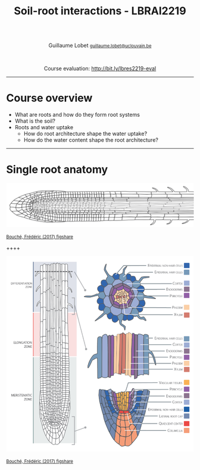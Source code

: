 
<!-- 
$size: 16:9
page_number: true
footer: Guillaume Lobet || LBRAI2219 || Soil-root-interactions
-->
<center>

# **Soil-root interactions** - LBRAI2219

</br></br>

Guillaume Lobet
<small>guillaume.lobet@uclouvain.be</small>


</br>

Course evaluation: http://bit.ly/lbres2219-eval
</center>


---

# Course overview

- What are roots and how do they form root systems
- What is the soil? 
- Roots and water uptake
	- How do root architecture shape the water uptake?
	- How do the water content shape the root architecture? 



---

# Single root anatomy


![](img/root-1.png)


<small>

[Bouché, Frédéric (2017) figshare](https://doi.org/10.6084/m9.figshare.4688809.v1)
</small>


++++


![](img/root-anatomy.png)

<small>

[Bouché, Frédéric (2017) figshare](https://doi.org/10.6084/m9.figshare.4688809.v1)
</small>
